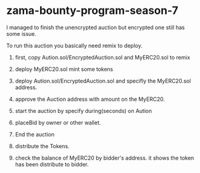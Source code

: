 # zama-bounty-program-season-7



I managed to finish the unencrypted auction but encrypted one still has some issue.

To run this auction you basically need remix to deploy.


1. first, copy Aution.sol/EncryptedAuction.sol and MyERC20.sol to remix

2. deploy MyERC20.sol
   mint some tokens

3. deploy Aution.sol/EncryptedAuction.sol and specifly the MyERC20.sol address.

4. approve the Auction address with amount on the MyERC20.

5. start the auction by specify during(seconds) on Aution

6. placeBid by owner or other wallet.

7. End the auction 

8. distribute the Tokens.

9. check the balance of MyERC20 by bidder's address. it shows the token has been distribute to bidder.